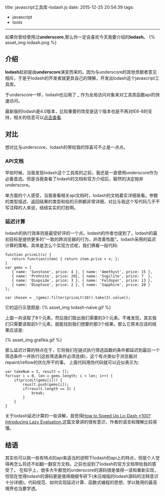 title: javascript工具库-lodash.js
date: 2015-12-25 20:54:39
tags: 
- javascript
- tools
---
如果你曾经使用过**underscore**,那么你一定会喜欢今天我要介绍的**lodash**。
{% asset_img lodash.png %}
<!-- more -->
## 介绍
**lodash**起初是由**underscore**演变而来的。因为与underscore的其他贡献者意见相斥，于是乎lodash的开发者就更具自己的理解，开发出lodash这个javascript工具库。

于underscore一样，lodash也沿用了 _ 作为全局访问对象来对工具库函数api的快速访问。

最新版的lodash是4.0版本，比较重要的改变是这个版本也是不再对IE6-8的支持，相关的信息可以[点击查看](https://github.com/lodash/lodash/wiki/Changelog).

## 对比
想对比与underscore，lodash的带给我的惊喜可不止是一点点。
### API文档
早些时候，当我发现lodash这个工具库的之前，我还是一直使用underscore作为必备首选。但是当我查看了lodash的文档和官方介绍后，毅然的决定抛弃underscore。

单方面的个人感受，当我查看相关api文档时，lodash的文档着实详细易看。参数的类型描述、返回结果的类型和给的示例都非常详细，对比与我这个写代码几乎不写注释的人来说，结结实实的打脸啊。
### 延迟计算
lodash的执行效率则是最受好评的一个点。lodash的作者也提到了，lodash的最初目标是提供更多的"一致的跨浏览器的行为，并改善性能"。lodash采用的延迟计算的策略，具体是怎么个实现方式呢，我们俩看一段代码:

```
function priceLt(x) {
   return function(item) { return item.price < x; };
}
var gems = [
   { name: 'Sunstone', price: 4 }, { name: 'Amethyst', price: 15 },
   { name: 'Prehnite', price: 20}, { name: 'Sugilite', price: 7  },
   { name: 'Diopside', price: 3 }, { name: 'Feldspar', price: 13 },
   { name: 'Dioptase', price: 2 }, { name: 'Sapphire', price: 20 }
];

var chosen = _(gems).filter(priceLt(10)).take(3).value();
```
它的运行示意图是:
{% asset_img lodash-naive.gif %}

上面一共读取了8个元素，然后我们取出我们需要的3个元素。不难发现，其实我们只需要读取前5个元素，就能找到我们想要的那3个结果。那么它原本应该的结果应该是:

{% asset_img grafika.gif %}

那么延迟计算的特点在于，它将我们在链式执行筛选函数的条件都延迟到最后一个筛选条件一并执行(这些筛选条件必须连续)，这个有点类似于浏览器对repaint/reflow的优化所干的事。
上面代码用伪代码就可以近似表示为:

```
var takeNum = 3, result = [];
for(var i = 0, len = gems.length; i < len; i++) {
	if(priceLt(gems[i])) {
		reuslt.push(gems[i]);
		if(reuslt.length == 3) {
			break;
		}
	}
}
```
关于lodash延迟计算的一些讲解，我觉得[How to Speed Up Lo-Dash ×100? Introducing Lazy Evaluation.](http://filimanjaro.com/blog/2014/introducing-lazy-evaluation/)这篇文章讲的很有意识，作者的语言和理解比较易懂。

## 结语
其实也可以挑一些有特点的api来适当的说明下lodash的api上的特点，但是个人觉得再怎么将还不如翻一翻官方文档，之前也说到了lodash的官方文档带给我的感受了。
在知乎上，很多大牛都觉的underscore的源码很是值得一读和重新实现，但现在觉得lodash的源码更是值得细细专研下(未压缩版的lodash源码的注释意识十分详细)。代码规范、如何实现延迟计算、函数式编程的思想，学以致用的最高境界也当要学透。